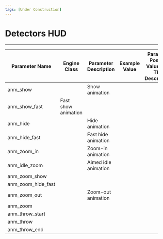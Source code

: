```yaml
---
tags: [Under Construction]
---
```


# Detectors HUD

___

| Parameter Name | Engine Class | Parameter Description | Example Value | Parameter Possible Values And Their Descriptions |
|---|---|---|---|---|
| anm_show |  | Show animation |  |  |
| anm_show_fast | Fast show animation |  |  |  |
| anm_hide |  | Hide animation |  |  |
| anm_hide_fast |  | Fast hide animation |  |  |
| anm_zoom_in |  | Zoom-in animation |  |  |
| anm_idle_zoom |  | Aimed idle animation |  |  |
| anm_zoom_show |  |  |  |  |
| anm_zoom_hide_fast |  |  |  |  |
| anm_zoom_out |  | Zoom-out animation |  |  |
| anm_zoom |  |  |  |  |
| anm_throw_start |  |  |  |  |
| anm_throw |  |  |  |  |
| anm_throw_end |  |  |  |  |
